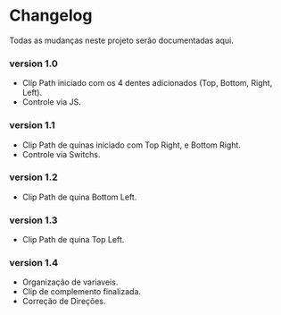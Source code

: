 # Changelog
Todas as mudanças neste projeto serão documentadas aqui.

### version 1.0  
- Clip Path iniciado com os 4 dentes adicionados (Top, Bottom, Right, Left).  
- Controle via JS.  

### version 1.1  
- Clip Path de quinas iniciado com Top Right, e Bottom Right.  
- Controle via Switchs.  

### version 1.2  
- Clip Path de quina Bottom Left.  

### version 1.3  
- Clip Path de quina Top Left.  

### version 1.4  
- Organização de variaveis.  
- Clip de complemento finalizada.  
- Correção de Direções.  